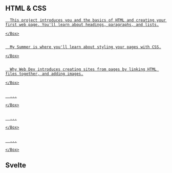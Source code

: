<script>
  import Hero from '$lib/Hero.svelte'
  import Box from '$lib/Box.svelte.md'
</script>

<Hero title="Projects" subtitle="Some small projects to build your skills" />


<section class="content section">

## HTML & CSS

  <a href="/codelabs/introduction/index.html" rel="external">
    <Box title="Project 01 - Structuring with HTML">

      This project introduces you and the basics of HTML and creating your first web page. You'll learn about headings, paragraphs, and lists.

    </Box>
  </a>

  <a href="/codelabs/summer/index.html" rel="external">
    <Box title="Project 02 - Styling with CSS">

      My Summer is where you'll learn about styling your pages with CSS.

    </Box>
  </a>

  <a href="/codelabs/why-web-dev/index.html" rel="external">
    <Box title="Project 03 - Multipage Sites">

      Why Web Dev introduces creating sites from pages by linking HTML files together, and adding images.

    </Box>
  </a>

  <a href="/codelabs/introduction-continued/index.html" rel="external">
    <Box title="Project 04 - Semantic HTML">

      ...

    </Box>
  </a>

  <a href="/codelabs/summer-continued/index.html" rel="external">
    <Box title="Project 05 - Position with Grid and Flexbox">

      ...

    </Box>
  </a>

  <a href="/codelabs/why-web-dev-continued/index.html" rel="external">
    <Box title="Project 06 - Adding Meta Information">

      ...

    </Box>
  </a>

<!--
  <a href="codelabs/coding-tools">
    <Box title="Project 04 - Layout with CSS Grid">

      Coding Tools introduces arranging HTML elements using CSS Grid.

    </Box>
  </a>
-->

</section>
<section class="content section">

## Svelte

<!--
  <a href="codelabs/new-project">
    <Box title="Project 00 - New Project">

      This is a short tutorial on how to start a new project. It'll be useful for all your future projects.

    </Box>
  </a>
-->
</section>

<style>
  a:not(:last-child) {
    display: block;
    margin-bottom: 2em;
  }
</style>
